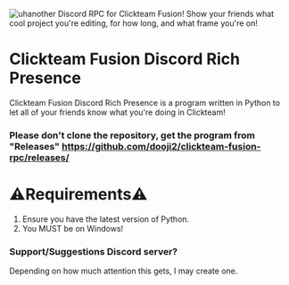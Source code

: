 ![uhanother](https://github.com/dooji2/clickteam-fusion-rpc/assets/52493784/e5f0f2be-f9d0-4b8e-8443-cd8ce25dd64d)
Discord RPC for Clickteam Fusion! Show your friends what cool project you're editing, for how long, and what frame you're on!

# Clickteam Fusion Discord Rich Presence

Clickteam Fusion Discord Rich Presence is a program written in Python to let all of your friends know what you're doing in Clickteam!

### Please don't clone the repository, get the program from "Releases" https://github.com/dooji2/clickteam-fusion-rpc/releases/

# ⚠️Requirements⚠️

1. Ensure you have the latest version of Python. 
2. You MUST be on Windows!

### Support/Suggestions Discord server?

Depending on how much attention this gets, I may create one.
